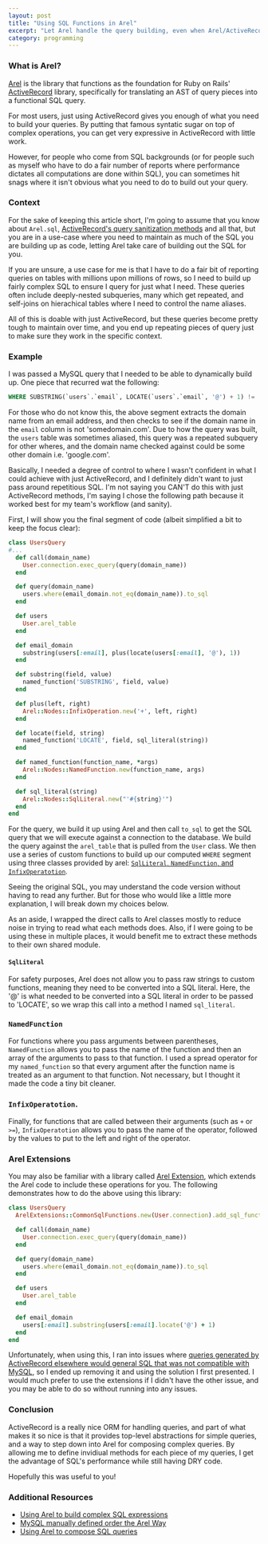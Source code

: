 ```yaml
---
layout: post
title: "Using SQL Functions in Arel"
excerpt: "Let Arel handle the query building, even when Arel/ActiveRecord doesn't support the function"
category: programming
---
```


### What is Arel?

[Arel](https://github.com/rails/arel) is the library that functions as the foundation for Ruby on Rails' [ActiveRecord](https://rubygems.org/gems/activerecord) library, specifically for translating an AST of query pieces into a functional SQL query.

For most users, just using ActiveRecord gives you enough of what you need to build your queries. By putting that famous syntatic sugar on top of complex operations, you can get very expressive in ActiveRecord with little work.

However, for people who come from SQL backgrounds (or for people such as myself who have to do a fair number of reports where performance dictates all computations are done within SQL), you can sometimes hit snags where it isn't obvious what you need to do to build out your query.

### Context

For the sake of keeping this article short, I'm going to assume that you know about `Arel.sql`, [ActiveRecord's query sanitization methods](https://api.rubyonrails.org/classes/ActiveRecord/Sanitization/ClassMethods.html) and all that, but you are in a use-case where you need to maintain as much of the SQL you are building up as code, letting Arel take care of building out the SQL for you.

If you are unsure, a use case for me is that I have to do a fair bit of reporting queries on tables with millions upon millions of rows, so I need to build up fairly complex SQL to ensure I query for just what I need. These queries often include deeply-nested subqueries, many which get repeated, and self-joins on hierachical tables where I need to control the name aliases.

All of this is doable with just ActiveRecord, but these queries become pretty tough to maintain over time, and you end up repeating pieces of query just to make sure they work in the specific context.

### Example

I was passed a MySQL query that I needed to be able to dynamically build up. One piece that recurred wat the following:

```sql
WHERE SUBSTRING(`users`.`email`, LOCATE(`users`.`email`, '@') + 1) != 'somedomain.com'
```

For those who do not know this, the above segment extracts the domain name from an email address, and then checks to see if the domain name in the `email` column is not 'somedomain.com'. Due to how the query was built, the `users` table was sometimes aliased, this query was a repeated subquery for other wheres, and the domain name checked against could be some other domain i.e. 'google.com'.

Basically, I needed a degree of control to where I wasn't confident in what I could achieve with just ActiveRecord, and I definitely didn't want to just pass around repetitious SQL. I'm not saying you CAN'T do this with just ActiveRecord methods, I'm saying I chose the following path because it worked best for my team's workflow (and sanity).

First, I will show you the final segment of code (albeit simplified a bit to keep the focus clear):

```ruby
class UsersQuery
#...
  def call(domain_name)
    User.connection.exec_query(query(domain_name))
  end

  def query(domain_name)
    users.where(email_domain.not_eq(domain_name)).to_sql
  end

  def users
    User.arel_table
  end

  def email_domain
    substring(users[:email], plus(locate(users[:email], '@'), 1))
  end

  def substring(field, value)
    named_function('SUBSTRING', field, value)
  end

  def plus(left, right)
    Arel::Nodes::InfixOperation.new('+', left, right)
  end

  def locate(field, string)
    named_function('LOCATE', field, sql_literal(string))
  end

  def named_function(function_name, *args)
    Arel::Nodes::NamedFunction.new(function_name, args)
  end

  def sql_literal(string)
    Arel::Nodes::SqlLiteral.new("'#{string}'")
  end
end
```

For the query, we build it up using Arel and then call `to_sql` to get the SQL query that we will execute against a connection to the database. We build the query against the `arel_table` that is pulled from the  `User` class. We then use a series of custom functions to build up our computed `WHERE` segment using three classes provided by arel: [`SqlLiteral`, `NamedFunction`, and `InfixOperatotion`](https://www.rubydoc.info/gems/arel/Arel/Nodes).

Seeing the original SQL, you may understand the code version without having to read any further. But for those who would like a little more explanation, I will break down my choices below.

As an aside, I wrapped the direct calls to Arel classes mostly to reduce noise in trying to read what each methods does. Also, if I were going to be using these in multiple places, it would benefit me to extract these methods to their own shared module.

#### `SqlLiteral`

For safety purposes, Arel does not allow you to pass raw strings to custom functions, meaning they need to be converted into a SQL literal. Here, the '@' is what needed to be converted into a SQL literal in order to be passed to 'LOCATE', so we wrap this call into a method I named `sql_literal`.


### `NamedFunction`

For functions where you pass arguments between parentheses, `NamedFunction` allows you to pass the name of the function and then an array of the arguments to pass to that function. I used a spread operator for my `named_function` so that every argument after the function name is treated as an argument to that function. Not necessary, but I thought it made the code a tiny bit cleaner.

### `InfixOperatotion`.

Finally, for functions that are called between their arguments (such as `+` or `>=`), `InfixOperatotion` allows you to pass the name of the operator, followed by the values to put to the left and right of the operator.

### Arel Extensions
You may also be familiar with a library called [Arel Extension](https://github.com/Faveod/arel-extensions), which extends the Arel code to include these operations for you. The following demonstrates how to do the above using this library:


```ruby
class UsersQuery
  ArelExtensions::CommonSqlFunctions.new(User.connection).add_sql_functions

  def call(domain_name)
    User.connection.exec_query(query(domain_name))
  end

  def query(domain_name)
    users.where(email_domain.not_eq(domain_name)).to_sql
  end

  def users
    User.arel_table
  end

  def email_domain
    users[:email].substring(users[:email].locate('@') + 1)
  end
end
```

Unfortunately, when using this, I ran into issues where [queries generated by ActiveRecord elsewhere would general SQL that was not compatible with MySQL](https://github.com/jbox-web/ajax-datatables-rails/issues/377), so I ended up removing it and using the solution I first presented. I would much prefer to use the extensions if I didn't have the other issue, and you may be able to do so without running into any issues.

### Conclusion
ActiveRecord is a really nice ORM for handling queries, and part of what makes it so nice is that it provides top-level abstractions for simple queries, and a way to step down into Arel for composing complex queries. By allowing me to define invidiual methods for each piece of my queries, I get the advantage of SQL's performance while still having DRY code.

Hopefully this was useful to you!

### Additional Resources
* [Using Arel to build complex SQL expressions](https://tanzu.vmware.com/content/blog/using-arel-to-build-complex-sql-expressions)
* [MySQL manually defined order the Arel Way](https://kyles.work/code/mysql-manually-defined-order-the-arel-way)
* [Using Arel to compose SQL queries](https://thoughtbot.com/blog/using-arel-to-compose-sql-queries)
